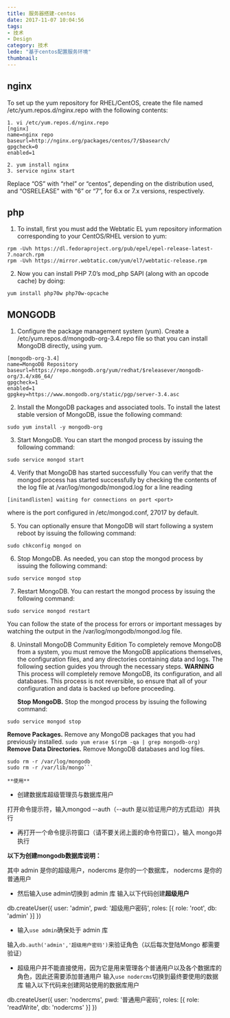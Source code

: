 ```yaml
---
title: 服务器搭建-centos
date: 2017-11-07 10:04:56
tags:
- 技术
- Design
category: 技术
lede: "基于centos配置服务环境"
thumbnail: 
---
```


## nginx
To set up the yum repository for RHEL/CentOS, create the file named /etc/yum.repos.d/nginx.repo with the following contents:

```
1. vi /etc/yum.repos.d/nginx.repo
[nginx]
name=nginx repo
baseurl=http://nginx.org/packages/centos/7/$basearch/
gpgcheck=0
enabled=1

2. yum install nginx 
3. service nginx start
```
Replace “OS” with “rhel” or “centos”, depending on the distribution used, and “OSRELEASE” with “6” or “7”, for 6.x or 7.x versions, respectively.  

## php


1. To install, first you must add the Webtatic EL yum repository information corresponding to your CentOS/RHEL version to yum:
```
rpm -Uvh https://dl.fedoraproject.org/pub/epel/epel-release-latest-7.noarch.rpm
rpm -Uvh https://mirror.webtatic.com/yum/el7/webtatic-release.rpm
```
2. Now you can install PHP 7.0’s mod_php SAPI (along with an opcode cache) by doing:
```
yum install php70w php70w-opcache
```

## MONGODB


 1. Configure the package management system (yum).
Create a /etc/yum.repos.d/mongodb-org-3.4.repo file so that you can install MongoDB directly, using yum.
```
[mongodb-org-3.4]
name=MongoDB Repository
baseurl=https://repo.mongodb.org/yum/redhat/$releasever/mongodb-org/3.4/x86_64/
gpgcheck=1
enabled=1
gpgkey=https://www.mongodb.org/static/pgp/server-3.4.asc
```
 2. Install the MongoDB packages and associated tools.
To install the latest stable version of MongoDB, issue the following command:
```
sudo yum install -y mongodb-org
```
 3. Start MongoDB.
You can start the mongod process by issuing the following command:
```
sudo service mongod start
```
 4. Verify that MongoDB has started successfully
You can verify that the mongod process has started successfully by checking the contents of the log file at /var/log/mongodb/mongod.log for a line reading
```
[initandlisten] waiting for connections on port <port>
```
where <port> is the port configured in /etc/mongod.conf, 27017 by default. 

 5. You can optionally ensure that MongoDB will start following a system reboot by issuing the following command:
```
sudo chkconfig mongod on
```
 6. Stop MongoDB.
As needed, you can stop the mongod process by issuing the following command:
```
sudo service mongod stop
```
 7. Restart MongoDB.
You can restart the mongod process by issuing the following command:
```
sudo service mongod restart
```
You can follow the state of the process for errors or important messages by watching the output in the /var/log/mongodb/mongod.log file. 

 8. Uninstall MongoDB Community Edition
To completely remove MongoDB from a system, you must remove the MongoDB applications themselves, the configuration files, and any directories containing data and logs. The following section guides you through the necessary steps.
**WARNING**
This process will completely remove MongoDB, its configuration, and all databases. This process is not reversible, so ensure that all of your configuration and data is backed up before proceeding.  

    **Stop MongoDB.**
Stop the mongod process by issuing the following command:
```
sudo service mongod stop
``` 
**Remove Packages.**
Remove any MongoDB packages that you had previously installed.
```sudo yum erase $(rpm -qa | grep mongodb-org)```
**Remove Data Directories.**
Remove MongoDB databases and log files. 

```
sudo rm -r /var/log/mongodb
sudo rm -r /var/lib/mongo```

**使用**
``` 
- 创建数据库超级管理员与数据库用户

打开命令提示符，输入mongod --auth（--auth 是以验证用户的方式启动）并执行 

- 再打开一个命令提示符窗口（请不要关闭上面的命令符窗口），输入 mongo并执行 

**以下为创建mongodb数据库说明：**

其中 admin 是你的超级用户，nodercms 是你的一个数据库， nodercms 是你的普通用户


- 然后输入use admin切换到 admin 库 输入以下代码创建**超级用户**

db.createUser({ user: 'admin', pwd: '超级用户密码', roles: [{ role: 'root', db: 'admin' }] })

- 输入`use admin`确保处于 admin 库

输入`db.auth('admin','超级用户密码')`来验证角色（以后每次登陆Mongo 都需要验证）

- 超级用户并不能直接使用，因为它是用来管理各个普通用户以及各个数据库的角色，因此还需要添加普通用户
输入`use nodercms`切换到最终要使用的数据库
输入以下代码来创建网站使用的数据库用户

db.createUser({ user: 'nodercms', pwd: '普通用户密码', roles: [{ role: 'readWrite', db: 'nodercms' }] })
```


